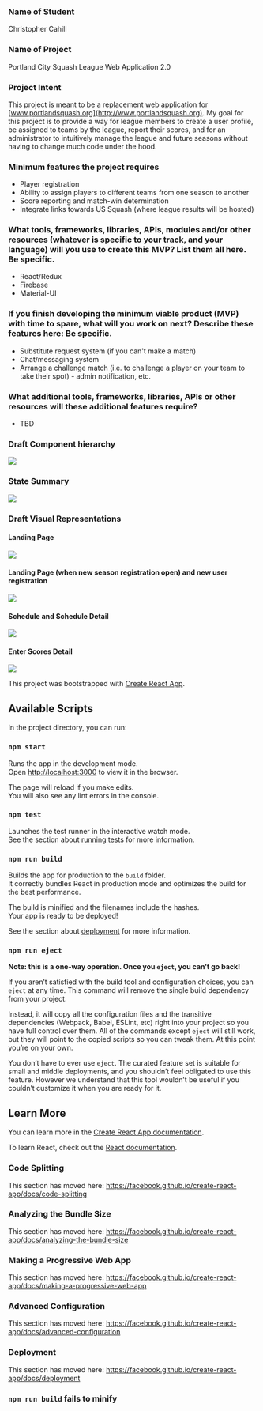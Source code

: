 ### Name of Student
Christopher Cahill
### Name of Project
Portland City Squash League Web Application 2.0

### Project Intent
This project is meant to be a replacement web application for [www.portlandsquash.org](http://www.portlandsquash.org). My goal for this project is to provide a way for league members to create a user profile, be assigned to teams by the league, report their scores, and for an administrator to intuitively manage the league and future seasons without having to change much code under the hood.


### Minimum features the project requires
* Player registration
* Ability to assign players to different teams from one season to another
* Score reporting and match-win determination
* Integrate links towards US Squash (where league results will be hosted)

### What tools, frameworks, libraries, APIs, modules and/or other resources (whatever is specific to your track, and your language) will you use to create this MVP? List them all here. Be specific.
* React/Redux
* Firebase
* Material-UI


### If you finish developing the minimum viable product (MVP) with time to spare, what will you work on next? Describe these features here: Be specific.
* Substitute request system (if you can't make a match)
* Chat/messaging system
* Arrange a challenge match (i.e. to challenge a player on your team to take their spot) - admin notification, etc.

### What additional tools, frameworks, libraries, APIs or other resources will these additional features require?
* TBD


### Draft Component hierarchy
<img src="./public/images/componentHierarchy/componentHierarchy.001.jpeg">

### State Summary
<img src="./public/images/componentHierarchy/componentHierarchy.002.jpeg">

### Draft Visual Representations

#### Landing Page

<img src="./public/images/landingPage.jpg">

#### Landing Page (when new season registration open) and new user registration

<img src="./public/images/landingPage_userReg.jpg">

#### Schedule and Schedule Detail

<img src="./public/images/scheduleDetail.jpg">

#### Enter Scores Detail

<img src="./public/images/enterScores.jpg">




This project was bootstrapped with [Create React App](https://github.com/facebook/create-react-app).






## Available Scripts

In the project directory, you can run:

### `npm start`

Runs the app in the development mode.<br>
Open [http://localhost:3000](http://localhost:3000) to view it in the browser.

The page will reload if you make edits.<br>
You will also see any lint errors in the console.

### `npm test`

Launches the test runner in the interactive watch mode.<br>
See the section about [running tests](https://facebook.github.io/create-react-app/docs/running-tests) for more information.

### `npm run build`

Builds the app for production to the `build` folder.<br>
It correctly bundles React in production mode and optimizes the build for the best performance.

The build is minified and the filenames include the hashes.<br>
Your app is ready to be deployed!

See the section about [deployment](https://facebook.github.io/create-react-app/docs/deployment) for more information.

### `npm run eject`

**Note: this is a one-way operation. Once you `eject`, you can’t go back!**

If you aren’t satisfied with the build tool and configuration choices, you can `eject` at any time. This command will remove the single build dependency from your project.

Instead, it will copy all the configuration files and the transitive dependencies (Webpack, Babel, ESLint, etc) right into your project so you have full control over them. All of the commands except `eject` will still work, but they will point to the copied scripts so you can tweak them. At this point you’re on your own.

You don’t have to ever use `eject`. The curated feature set is suitable for small and middle deployments, and you shouldn’t feel obligated to use this feature. However we understand that this tool wouldn’t be useful if you couldn’t customize it when you are ready for it.

## Learn More

You can learn more in the [Create React App documentation](https://facebook.github.io/create-react-app/docs/getting-started).

To learn React, check out the [React documentation](https://reactjs.org/).

### Code Splitting

This section has moved here: https://facebook.github.io/create-react-app/docs/code-splitting

### Analyzing the Bundle Size

This section has moved here: https://facebook.github.io/create-react-app/docs/analyzing-the-bundle-size

### Making a Progressive Web App

This section has moved here: https://facebook.github.io/create-react-app/docs/making-a-progressive-web-app

### Advanced Configuration

This section has moved here: https://facebook.github.io/create-react-app/docs/advanced-configuration

### Deployment

This section has moved here: https://facebook.github.io/create-react-app/docs/deployment

### `npm run build` fails to minify
